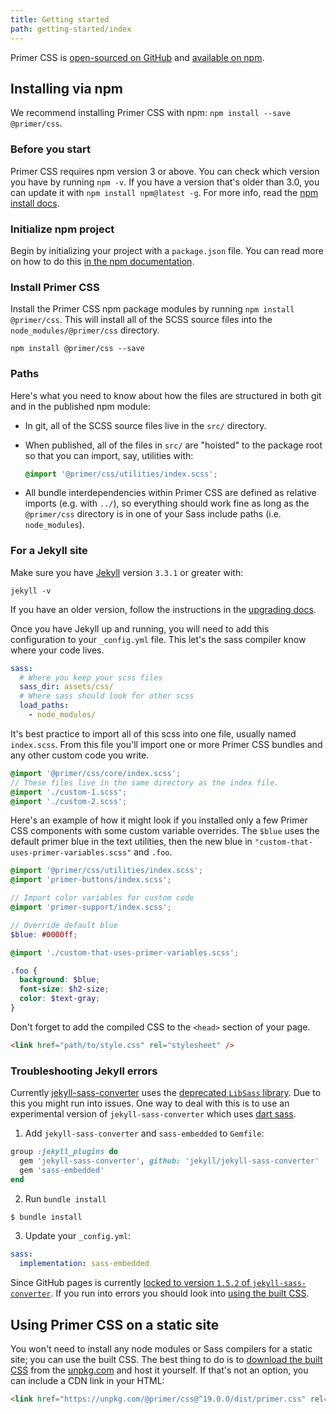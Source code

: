 ```yaml
---
title: Getting started
path: getting-started/index
---
```


Primer CSS is [open-sourced on GitHub](https://github.com/primer/css) and [available on npm](https://www.npmjs.com/package/@primer/css).

## Installing via npm

We recommend installing Primer CSS with npm: `npm install --save @primer/css`.

### Before you start

Primer CSS requires npm version 3 or above. You can check which version you have by running `npm -v`. If you have a version that's older than 3.0, you can update it with `npm install npm@latest -g`. For more info, read the [npm install docs](https://docs.npmjs.com/getting-started/installing-node).

### Initialize npm project

Begin by initializing your project with a `package.json` file. You can read more on how to do this [in the npm documentation](https://docs.npmjs.com/getting-started/using-a-package.json#creating-a-packagejson).

### Install Primer CSS

Install the Primer CSS npm package modules by running `npm install @primer/css`. This will install all of the SCSS source files into the `node_modules/@primer/css` directory.

```shell
npm install @primer/css --save
```

### Paths

Here's what you need to know about how the files are structured in both git and in the published npm module:

- In git, all of the SCSS source files live in the `src/` directory.
- When published, all of the files in `src/` are "hoisted" to the package root so that you can import, say, utilities with:

  ```scss
  @import '@primer/css/utilities/index.scss';
  ```

- All bundle interdependencies within Primer CSS are defined as relative imports (e.g. with `../`), so everything should work fine as long as the `@primer/css` directory is in one of your Sass include paths (i.e. `node_modules`).

### For a Jekyll site

Make sure you have [Jekyll](https://jekyllrb.com/) version `3.3.1` or greater with:

```shell
jekyll -v
```

If you have an older version, follow the instructions in the [upgrading docs](https://jekyllrb.com/docs/upgrading/).

Once you have Jekyll up and running, you will need to add this configuration to your `_config.yml` file. This let's the sass compiler know where your code lives.

```yml
sass:
  # Where you keep your scss files
  sass_dir: assets/css/
  # Where sass should look for other scss
  load_paths:
    - node_modules/
```

It's best practice to import all of this scss into one file, usually named `index.scss`. From this file you'll import one or more Primer CSS bundles and any other custom code you write.

```scss
@import '@primer/css/core/index.scss';
// These files live in the same directory as the index file.
@import './custom-1.scss';
@import './custom-2.scss';
```

Here's an example of how it might look if you installed only a few Primer CSS components with some custom variable overrides. The `$blue` uses the default primer blue in the text utilities, then the new blue in `"custom-that-uses-primer-variables.scss"` and `.foo`.

```scss
@import '@primer/css/utilities/index.scss';
@import 'primer-buttons/index.scss';

// Import color variables for custom code
@import 'primer-support/index.scss';

// Override default blue
$blue: #0000ff;

@import './custom-that-uses-primer-variables.scss';

.foo {
  background: $blue;
  font-size: $h2-size;
  color: $text-gray;
}
```

Don't forget to add the compiled CSS to the `<head>` section of your page.

```html
<link href="path/to/style.css" rel="stylesheet" />
```
### Troubleshooting Jekyll errors

Currently [jekyll-sass-converter](https://github.com/jekyll/jekyll-sass-converter) uses the [deprecated  `LibSass` library](https://github.com/jekyll/jekyll-sass-converter#sass-implementations). Due to this you might run into issues. One way to deal with this is to use an experimental version of `jekyll-sass-converter` which uses [dart sass](https://sass-lang.com/dart-sass).

1. Add `jekyll-sass-converter` and `sass-embedded` to `Gemfile`:
```ruby
group :jekyll_plugins do
  gem 'jekyll-sass-converter', github: 'jekyll/jekyll-sass-converter'
  gem 'sass-embedded'
end
```
2. Run `bundle install`
```bash
$ bundle install
```
3. Update your `_config.yml`:
```yml
sass:
  implementation: sass-embedded
```

Since GitHub pages is currently [locked to version `1.5.2` of `jekyll-sass-converter`](https://pages.github.com/versions/). If you run into errors you should look into [using the built CSS](#using-primer-css-on-a-static-site).

## Using Primer CSS on a static site

You won't need to install any node modules or Sass compilers for a static site; you can use the built CSS. The best thing to do is to [download the built CSS](https://unpkg.com/@primer/css/dist/primer.css) from the [unpkg.com](https://unpkg.com) and host it yourself. If that's not an option, you can include a CDN link in your HTML:

```html
<link href="https://unpkg.com/@primer/css@^19.0.0/dist/primer.css" rel="stylesheet" />
```
